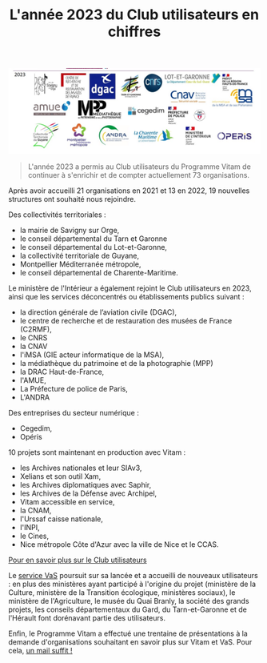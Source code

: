 ﻿---
layout: post
title: L'année 2023 du Club utilisateurs en chiffres
---

![Logos](/public/images/202312_utilisateurs_par_annee_focus2023.jpg)
> L'année 2023 a permis au Club utilisateurs du Programme Vitam de continuer à s'enrichir et de compter actuellement 73 organisations.

Après avoir accueilli 21 organisations en 2021 et 13 en 2022, 19 nouvelles structures ont souhaité nous rejoindre.

Des collectivités territoriales :
- la mairie de Savigny sur Orge, 
- le conseil départemental du Tarn et Garonne
- le conseil départemental du Lot-et-Garonne,
- la collectivité territoriale de Guyane,
- Montpellier Méditerranée métropole, 
- le conseil départemental de Charente-Maritime.

Le ministère de l'Intérieur a également rejoint le Club utilisateurs en 2023, ainsi que les services déconcentrés ou établissements publics suivant :
- la direction générale de l’aviation civile (DGAC), 
- le centre de recherche et de restauration des musées de France (C2RMF),
- le CNRS   
- la CNAV
- l'iMSA (GIE acteur informatique de la MSA),
- la médiathèque du patrimoine et de la photographie (MPP)
- la DRAC Haut-de-France,
- l'AMUE,
- La Préfecture de police de Paris,
- L'ANDRA

Des entreprises du secteur numérique : 
- Cegedim,
- Opéris
 
 10 projets sont maintenant en production avec Vitam :
 - les Archives nationales et leur SIAv3,
 - Xelians et son outil Xam,
 - les Archives diplomatiques avec Saphir,
 - les Archives de la Défense avec Archipel,
 - Vitam accessible en service,
 - la CNAM,
 - l'Urssaf caisse nationale,
 - l'INPI,
 - le Cines,
 - Nice métropole Côte d'Azur avec la ville de Nice et le CCAS.

 [Pour en savoir plus sur le Club utilisateurs](https://www.programmevitam.fr/pages/presentation/pres_acteurs_club/)

 Le [service VaS](https://www.programmevitam.fr/pages/VaS/) poursuit sur sa lancée et a accueilli de nouveaux utilisateurs : en plus des ministères ayant participé à l'origine du projet (ministère de la Culture, ministère de la Transition écologique, ministères sociaux), le ministère de l'Agriculture, le musée du Quai Branly, la société des grands projets, les conseils départementaux du Gard, du Tarn-et-Garonne et de l'Hérault font dorénavant partie des utilisateurs.

 Enfin, le Programme Vitam a effectué une trentaine de présentations à la demande d'organisations souhaitant en savoir plus sur Vitam et VaS. Pour cela, [un mail suffit !](mailto:contact@programmevitam.fr)